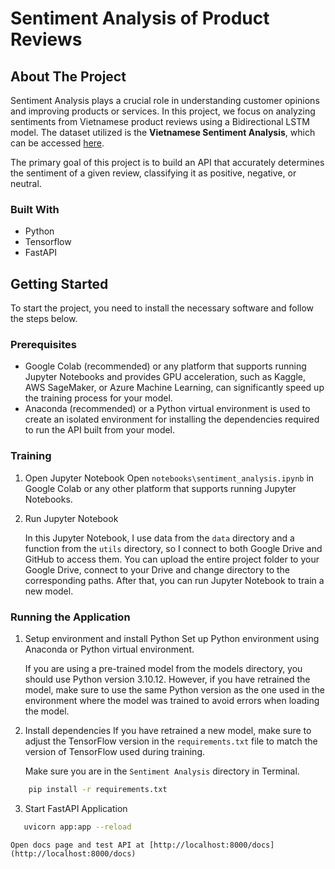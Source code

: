 # Sentiment Analysis of Product Reviews

## About The Project

Sentiment Analysis plays a crucial role in understanding customer opinions and improving products or services. In this project, we focus on analyzing sentiments from Vietnamese product reviews using a Bidirectional LSTM model. The dataset utilized is the **Vietnamese Sentiment Analysis**, which can be accessed [here](https://www.kaggle.com/datasets/linhlpv/vietnamese-sentiment-analyst/data).

The primary goal of this project is to build an API that accurately determines the sentiment of a given review, classifying it as positive, negative, or neutral.

### Built With

- Python
- Tensorflow
- FastAPI

## Getting Started

To start the project, you need to install the necessary software and follow the steps below.

### Prerequisites

- Google Colab (recommended) or any platform that supports running Jupyter Notebooks and provides GPU acceleration, such as Kaggle, AWS SageMaker, or Azure Machine Learning, can significantly speed up the training process for your model.
- Anaconda (recommended) or a Python virtual environment is used to create an isolated environment for installing the dependencies required to run the API built from your model.

### Training

1. Open Jupyter Notebook
   Open `notebooks\sentiment_analysis.ipynb` in Google Colab or any other platform that supports running Jupyter Notebooks.

2. Run Jupyter Notebook

   In this Jupyter Notebook, I use data from the `data` directory and a function from the `utils` directory, so I connect to both Google Drive and GitHub to access them. You can upload the entire project folder to your Google Drive, connect to your Drive and change directory to the corresponding paths. After that, you can run Jupyter Notebook to train a new model.

### Running the Application

1. Setup environment and install Python
   Set up Python environment using Anaconda or Python virtual environment.

   If you are using a pre-trained model from the models directory, you should use Python version 3.10.12. However, if you have retrained the model, make sure to use the same Python version as the one used in the environment where the model was trained to avoid errors when loading the model.

2. Install dependencies
   If you have retrained a new model, make sure to adjust the TensorFlow version in the `requirements.txt` file to match the version of TensorFlow used during training.

   Make sure you are in the `Sentiment Analysis` directory in Terminal.

```sh
    pip install -r requirements.txt
```

3. Start FastAPI Application

```sh
   uvicorn app:app --reload
```

    Open docs page and test API at [http://localhost:8000/docs](http://localhost:8000/docs)
